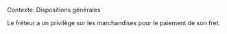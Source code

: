 Contexte: Dispositions générales

Le fréteur a un privilège sur les marchandises pour le paiement de son fret.